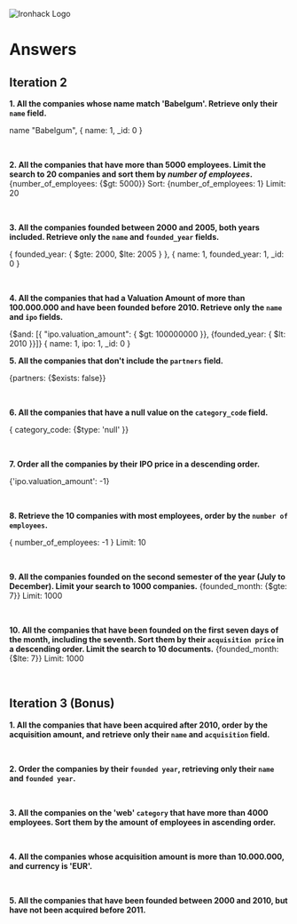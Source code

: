 ![Ironhack Logo](https://i.imgur.com/1QgrNNw.png)

# Answers

## Iteration 2

**1. All the companies whose name match 'Babelgum'. Retrieve only their `name` field.**

name "Babelgum", { name: 1, \_id: 0 }

<br>

**2. All the companies that have more than 5000 employees. Limit the search to 20 companies and sort them by _number of employees_.**
{number_of_employees: {$gt: 5000}}
Sort: {number_of_employees: 1}
Limit: 20

<br>

**3. All the companies founded between 2000 and 2005, both years included. Retrieve only the `name` and `founded_year` fields.**

{ founded_year: { $gte: 2000, $lte: 2005 } },
{ name: 1, founded_year: 1, \_id: 0 }

<br>

**4. All the companies that had a Valuation Amount of more than 100.000.000 and have been founded before 2010. Retrieve only the `name` and `ipo` fields.**

{$and: [{ "ipo.valuation_amount": { $gt: 100000000 }}, {founded_year: { $lt: 2010 }}]}
{ name: 1, ipo: 1, \_id: 0 }
<br>

**5. All the companies that don't include the `partners` field.**

{partners: {$exists: false}}

<br>

**6. All the companies that have a null value on the `category_code` field.**

{ category_code: {$type: 'null' }}

<br>

**7. Order all the companies by their IPO price in a descending order.**

{'ipo.valuation_amount': -1}

<br>

**8. Retrieve the 10 companies with most employees, order by the `number of employees`.**

{ number_of_employees: -1 }
Limit: 10

<br>

**9. All the companies founded on the second semester of the year (July to December). Limit your search to 1000 companies.**
{founded_month: {$gte: 7}}
Limit: 1000

<br>

**10. All the companies that have been founded on the first seven days of the month, including the seventh. Sort them by their `acquisition price` in a descending order. Limit the search to 10 documents.**
{founded_month: {$lte: 7}}
Limit: 1000

<br>

## Iteration 3 (Bonus)

**1. All the companies that have been acquired after 2010, order by the acquisition amount, and retrieve only their `name` and `acquisition` field.**

<!-- Your Query Goes Here -->

<br>

**2. Order the companies by their `founded year`, retrieving only their `name` and `founded year`.**

<!-- Your Query Goes Here -->

<br>

**3. All the companies on the 'web' `category` that have more than 4000 employees. Sort them by the amount of employees in ascending order.**

<!-- Your Query Goes Here -->

<br>

**4. All the companies whose acquisition amount is more than 10.000.000, and currency is 'EUR'.**

<!-- Your Query Goes Here -->

<br>

**5. All the companies that have been founded between 2000 and 2010, but have not been acquired before 2011.**

<!-- Your Query Goes Here -->

<br>

